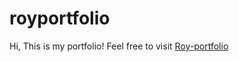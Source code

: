 # royportfolio

Hi, This is my portfolio! Feel free to visit [Roy-portfolio](https://happyyqt.github.io/royportfolio)
